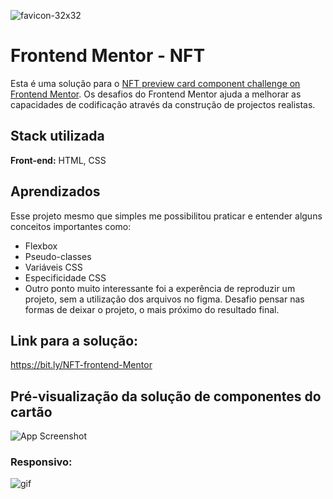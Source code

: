 ![favicon-32x32](https://user-images.githubusercontent.com/79549424/184196990-dff4d064-005a-463a-a054-f85ad30e254f.png)


# Frontend Mentor - NFT 
Esta é uma solução para o [NFT preview card component challenge on Frontend Mentor](https://www.frontendmentor.io/challenges/nft-preview-card-component-SbdUL_w0U). 
Os desafios do Frontend Mentor ajuda a melhorar as  capacidades de codificação através da construção de projectos realistas. 


## Stack utilizada

**Front-end:** HTML, CSS

## Aprendizados

Esse projeto mesmo que simples me possibilitou praticar e entender alguns conceitos importantes como:
- Flexbox
- Pseudo-classes
- Variáveis CSS
- Especificidade CSS
- Outro ponto muito interessante foi a experência de reproduzir um projeto, sem a utilização dos arquivos no figma. Desafio pensar nas formas de deixar o projeto, o mais próximo do resultado final. 

## Link para a solução:
https://bit.ly/NFT-frontend-Mentor

## Pré-visualização da solução de componentes do cartão
![App Screenshot](https://user-images.githubusercontent.com/79549424/184196681-ca9cfc83-d6e8-42a2-b18e-cddcf07422cc.jpg)

### Responsivo:
![gif](https://user-images.githubusercontent.com/79549424/184196802-1d5317f1-05aa-41e4-bf61-e58638f545fe.gif)

